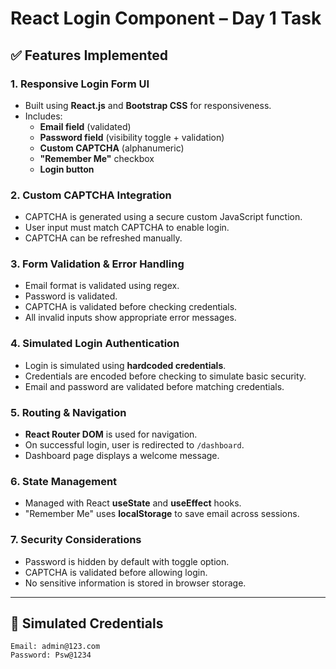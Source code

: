 # React Login Component – Day 1 Task

## ✅ Features Implemented

### 1. Responsive Login Form UI
- Built using **React.js** and **Bootstrap CSS** for responsiveness.
- Includes:
  - **Email field** (validated)
  - **Password field** (visibility toggle + validation)
  - **Custom CAPTCHA** (alphanumeric)
  - **"Remember Me"** checkbox
  - **Login button**

### 2. Custom CAPTCHA Integration
- CAPTCHA is generated using a secure custom JavaScript function.
- User input must match CAPTCHA to enable login.
- CAPTCHA can be refreshed manually.

### 3. Form Validation & Error Handling
- Email format is validated using regex.
- Password is validated.
- CAPTCHA is validated before checking credentials.
- All invalid inputs show appropriate error messages.

### 4. Simulated Login Authentication
- Login is simulated using **hardcoded credentials**.
- Credentials are encoded before checking to simulate basic security.
- Email and password are validated before matching credentials.

### 5. Routing & Navigation
- **React Router DOM** is used for navigation.
- On successful login, user is redirected to `/dashboard`.
- Dashboard page displays a welcome message.

### 6. State Management
- Managed with React **useState** and **useEffect** hooks.
- "Remember Me" uses **localStorage** to save email across sessions.

### 7. Security Considerations
- Password is hidden by default with toggle option.
- CAPTCHA is validated before allowing login.
- No sensitive information is stored in browser storage.

---

## 🧪 Simulated Credentials
```plaintext
Email: admin@123.com
Password: Psw@1234

